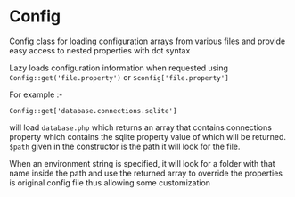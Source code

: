 Config
======
Config class for loading configuration arrays from various files and provide easy access to nested properties with dot syntax

Lazy loads configuration information when requested using `Config::get('file.property')` or `$config['file.property']`

For example :-

    Config::get['database.connections.sqlite']

will load `database.php` which returns an array that contains connections property which contains the sqlite property
value of which will be returned. `$path` given in the constructor is the path it will look for the file.

When an environment string is specified, it will look for a folder with that name inside the path and use the
returned array to override the properties is original config file thus allowing some customization